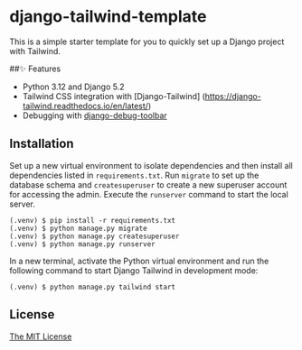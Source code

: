 # django-tailwind-template
This is a simple starter template for you to quickly set up a Django project with Tailwind.

##✨ Features
- Python 3.12 and Django 5.2
- Tailwind CSS integration with [Django-Tailwind] (https://django-tailwind.readthedocs.io/en/latest/)
- Debugging with [django-debug-toolbar](https://django-debug-toolbar.readthedocs.io/en/latest/)


## Installation
Set up a new virtual environment to isolate dependencies and then install all dependencies listed in `requirements.txt`. Run `migrate` to set up the database schema and `createsuperuser` to create a new superuser account for accessing the admin. Execute the `runserver` command to start the local server.

```
(.venv) $ pip install -r requirements.txt
(.venv) $ python manage.py migrate
(.venv) $ python manage.py createsuperuser
(.venv) $ python manage.py runserver
```
In a new terminal, activate the Python virtual environment and run the following command to start Django Tailwind in development mode:
```
(.venv) $ python manage.py tailwind start

```
## License

[The MIT License](LICENSE)